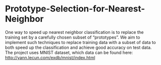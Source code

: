 # Prototype-Selection-for-Nearest-Neighbor

One way to speed up nearest neighbor classification is to replace the training set by a carefully chosen subset of “prototypes”. We aim to implement such techniques to replace training data with a subset of data to both speed up the classification and achieve good accuracy on test data. The project uses MNIST dataset, which data can be found here: http://yann.lecun.com/exdb/mnist/index.html

